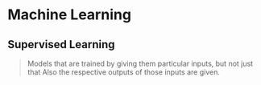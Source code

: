 # Machine Learning

## Supervised Learning

> Models that are trained by giving them particular inputs, but not just that
> Also the respective outputs of those inputs are given.
